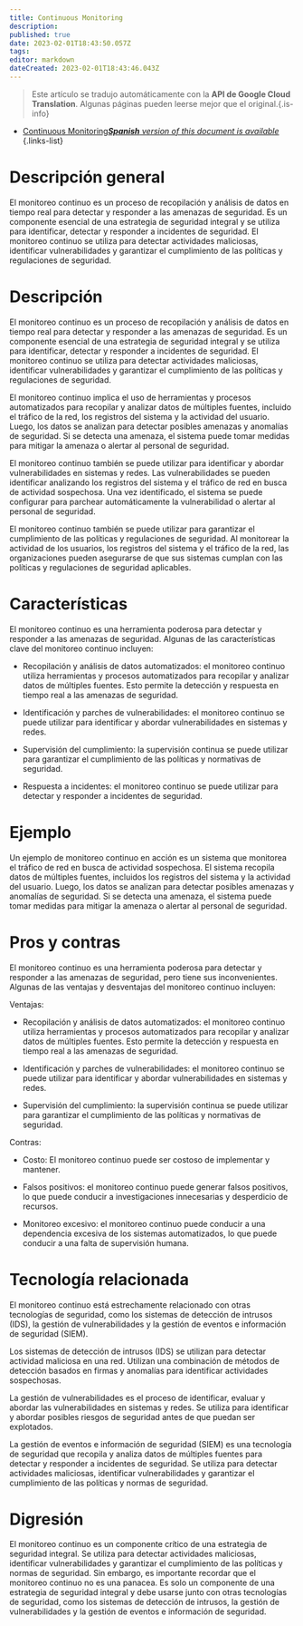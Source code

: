```yaml
---
title: Continuous Monitoring
description: 
published: true
date: 2023-02-01T18:43:50.057Z
tags: 
editor: markdown
dateCreated: 2023-02-01T18:43:46.043Z
---
```


> Este artículo se tradujo automáticamente con la **API de Google Cloud Translation**.
Algunas páginas pueden leerse mejor que el original.{.is-info}

- [Continuous Monitoring***Spanish** version of this document is available*](/es/Knowledge-base/Dictionary/continuous-monitoring)
{.links-list}

# Descripción general
El monitoreo continuo es un proceso de recopilación y análisis de datos en tiempo real para detectar y responder a las amenazas de seguridad. Es un componente esencial de una estrategia de seguridad integral y se utiliza para identificar, detectar y responder a incidentes de seguridad. El monitoreo continuo se utiliza para detectar actividades maliciosas, identificar vulnerabilidades y garantizar el cumplimiento de las políticas y regulaciones de seguridad.

# Descripción
El monitoreo continuo es un proceso de recopilación y análisis de datos en tiempo real para detectar y responder a las amenazas de seguridad. Es un componente esencial de una estrategia de seguridad integral y se utiliza para identificar, detectar y responder a incidentes de seguridad. El monitoreo continuo se utiliza para detectar actividades maliciosas, identificar vulnerabilidades y garantizar el cumplimiento de las políticas y regulaciones de seguridad.

El monitoreo continuo implica el uso de herramientas y procesos automatizados para recopilar y analizar datos de múltiples fuentes, incluido el tráfico de la red, los registros del sistema y la actividad del usuario. Luego, los datos se analizan para detectar posibles amenazas y anomalías de seguridad. Si se detecta una amenaza, el sistema puede tomar medidas para mitigar la amenaza o alertar al personal de seguridad.

El monitoreo continuo también se puede utilizar para identificar y abordar vulnerabilidades en sistemas y redes. Las vulnerabilidades se pueden identificar analizando los registros del sistema y el tráfico de red en busca de actividad sospechosa. Una vez identificado, el sistema se puede configurar para parchear automáticamente la vulnerabilidad o alertar al personal de seguridad.

El monitoreo continuo también se puede utilizar para garantizar el cumplimiento de las políticas y regulaciones de seguridad. Al monitorear la actividad de los usuarios, los registros del sistema y el tráfico de la red, las organizaciones pueden asegurarse de que sus sistemas cumplan con las políticas y regulaciones de seguridad aplicables.

# Características
El monitoreo continuo es una herramienta poderosa para detectar y responder a las amenazas de seguridad. Algunas de las características clave del monitoreo continuo incluyen:

- Recopilación y análisis de datos automatizados: el monitoreo continuo utiliza herramientas y procesos automatizados para recopilar y analizar datos de múltiples fuentes. Esto permite la detección y respuesta en tiempo real a las amenazas de seguridad.

- Identificación y parches de vulnerabilidades: el monitoreo continuo se puede utilizar para identificar y abordar vulnerabilidades en sistemas y redes.

- Supervisión del cumplimiento: la supervisión continua se puede utilizar para garantizar el cumplimiento de las políticas y normativas de seguridad.

- Respuesta a incidentes: el monitoreo continuo se puede utilizar para detectar y responder a incidentes de seguridad.

# Ejemplo
Un ejemplo de monitoreo continuo en acción es un sistema que monitorea el tráfico de red en busca de actividad sospechosa. El sistema recopila datos de múltiples fuentes, incluidos los registros del sistema y la actividad del usuario. Luego, los datos se analizan para detectar posibles amenazas y anomalías de seguridad. Si se detecta una amenaza, el sistema puede tomar medidas para mitigar la amenaza o alertar al personal de seguridad.

# Pros y contras
El monitoreo continuo es una herramienta poderosa para detectar y responder a las amenazas de seguridad, pero tiene sus inconvenientes. Algunas de las ventajas y desventajas del monitoreo continuo incluyen:

Ventajas:
- Recopilación y análisis de datos automatizados: el monitoreo continuo utiliza herramientas y procesos automatizados para recopilar y analizar datos de múltiples fuentes. Esto permite la detección y respuesta en tiempo real a las amenazas de seguridad.

- Identificación y parches de vulnerabilidades: el monitoreo continuo se puede utilizar para identificar y abordar vulnerabilidades en sistemas y redes.

- Supervisión del cumplimiento: la supervisión continua se puede utilizar para garantizar el cumplimiento de las políticas y normativas de seguridad.

Contras:
- Costo: El monitoreo continuo puede ser costoso de implementar y mantener.

- Falsos positivos: el monitoreo continuo puede generar falsos positivos, lo que puede conducir a investigaciones innecesarias y desperdicio de recursos.

- Monitoreo excesivo: el monitoreo continuo puede conducir a una dependencia excesiva de los sistemas automatizados, lo que puede conducir a una falta de supervisión humana.

# Tecnología relacionada
El monitoreo continuo está estrechamente relacionado con otras tecnologías de seguridad, como los sistemas de detección de intrusos (IDS), la gestión de vulnerabilidades y la gestión de eventos e información de seguridad (SIEM).

Los sistemas de detección de intrusos (IDS) se utilizan para detectar actividad maliciosa en una red. Utilizan una combinación de métodos de detección basados en firmas y anomalías para identificar actividades sospechosas.

La gestión de vulnerabilidades es el proceso de identificar, evaluar y abordar las vulnerabilidades en sistemas y redes. Se utiliza para identificar y abordar posibles riesgos de seguridad antes de que puedan ser explotados.

La gestión de eventos e información de seguridad (SIEM) es una tecnología de seguridad que recopila y analiza datos de múltiples fuentes para detectar y responder a incidentes de seguridad. Se utiliza para detectar actividades maliciosas, identificar vulnerabilidades y garantizar el cumplimiento de las políticas y normas de seguridad.

# Digresión
El monitoreo continuo es un componente crítico de una estrategia de seguridad integral. Se utiliza para detectar actividades maliciosas, identificar vulnerabilidades y garantizar el cumplimiento de las políticas y normas de seguridad. Sin embargo, es importante recordar que el monitoreo continuo no es una panacea. Es solo un componente de una estrategia de seguridad integral y debe usarse junto con otras tecnologías de seguridad, como los sistemas de detección de intrusos, la gestión de vulnerabilidades y la gestión de eventos e información de seguridad.